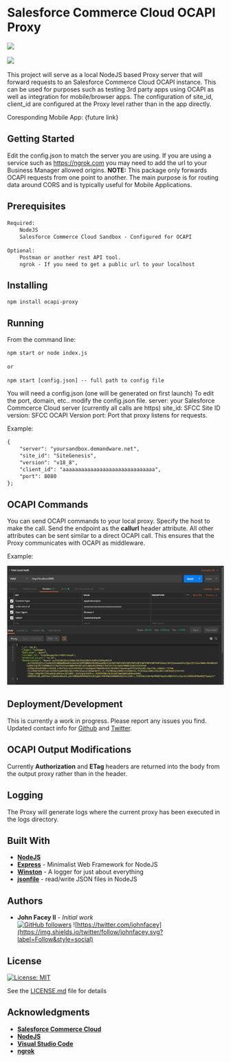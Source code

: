 # Salesforce Commerce Cloud OCAPI Proxy 

![](https://img.shields.io/badge/Salesforce-OCAPIProxy-blue.svg)  

![](https://img.shields.io/badge/Version-1.0.3-green.svg)

This project will serve as a local NodeJS based Proxy server that will forward requests to an Salesforce Commerce Cloud OCAPI instance. 
This can be used for purposes such as testing 3rd party apps using OCAPI as well as integration for mobile/browser apps. 
The configuration of site_id, client_id are configured at the Proxy level rather than in the app directly. 

Coresponding Mobile App: {future link}

## Getting Started

Edit the config.json to match the server you are using. 
If you are using a service such as https://ngrok.com you may need to add the url to your Business Manager allowed origins.
**NOTE:** This package only forwards OCAPI requests from one point to another. The main purpose is for routing data around CORS and is typically useful for Mobile Applications.

## Prerequisites
```
Required:
    NodeJS
    Salesforce Commerce Cloud Sandbox - Configured for OCAPI

Optional:
    Postman or another rest API tool.
    ngrok - If you need to get a public url to your localhost
```
## Installing
```
npm install ocapi-proxy
```

## Running 

From the command line: 
```
npm start or node index.js

or

npm start [config.json] -- full path to config file
```

You will need a config.json (one will be generated on first launch)
To edit the port, domain, etc.. modify the config.json file. 
server: your Salesforce Commcerce Cloud server (currently all calls are https)
site_id: SFCC Site ID
version: SFCC OCAPI Version
port: Port that proxy listens for requests.

Example:
```
{
    "server": "yoursandbox.demandware.net",
    "site_id": "SiteGenesis",
    "version": "v18_8",
    "client_id": "aaaaaaaaaaaaaaaaaaaaaaaaaaaaaa",
    "port": 8080
};
```
## OCAPI Commands

You can send OCAPI commands to your local proxy. 
Specify the host to make the call.
Send the endpoint as the **callurl** header attribute.
All other attributes can be sent similar to a direct OCAPI call. 
This ensures that the Proxy communicates with OCAPI as middleware.

Example: 

![Postman Example](./examples/postman-example.png)

## Deployment/Development

This is currently a work in progress. Please report any issues you find.
Updated contact info for [Github](https://github.com/johnfacey) and [Twitter](https://twitter.com/johnfacey).

## OCAPI Output Modifications

Currently **Authorization** and **ETag**  headers are returned into the body from the output proxy rather than in the header.

## Logging

The Proxy will generate logs where the current proxy has been executed in the logs directory.

## Built With

* [**NodeJS**](https://nodejs.org) 
* [**Express**](https://expressjs.com) - Minimalist Web Framework for NodeJS
* [**Winston**](https://www.npmjs.com/package/winston) - A logger for just about everything
* [**jsonfile**](https://www.npmjs.com/package/jsonfile) - read/write JSON files in NodeJS

## Authors

* **John Facey II** - *Initial work*  
[![GitHub followers](https://img.shields.io/github/followers/johnfacey.svg?label=Follow&style=social)](https://github.com/johnfacey)
![https://twitter.com/johnfacey](https://img.shields.io/twitter/follow/johnfacey.svg?label=Follow&style=social)

## License

[![License: MIT](https://img.shields.io/badge/License-MIT-yellow.svg)](https://opensource.org/licenses/MIT)

See the [LICENSE.md](LICENSE.md) file for details

## Acknowledgments

* [**Salesforce Commerce Cloud**](https://www.salesforce.com/products/commerce-cloud/overview)
* [**NodeJS**](https://nodejs.org) 
* [**Visual Studio Code**](https://code.visualstudio.com)
* [**ngrok**](https://ngrok.com)